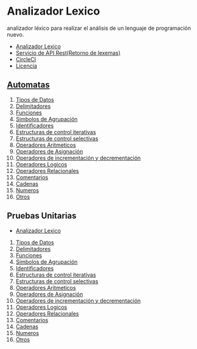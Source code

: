 # Analizador Lexico
analizador léxico para realizar el análisis de un lenguaje de programación nuevo.

- <a href="./src/main/java/Model/LexicalAnalyzer.java">Analizador Lexico</a>
- <a href="./src/main/java/Controller/API/LexemeController.java">Servicio de API Rest(Retorno de lexemas)</a>
- <a href="./.circleci/config.yml">CircleCI</a>
- <a href="./LICENSE">Licencia</a>

<h2><a href="https://github.com/Daryl110/analizador__lexico/wiki/Autómatas">Automatas</a></h2>

<ol>
  <li><a href="./src/main/java/Controller/Automatas/A_DataTypes.java">Tipos de Datos</a></li>
  <li><a href="./src/main/java/Controller/Automatas/A_Delimiters.java">Delimitadores</a></li>
  <li><a href="./src/main/java/Controller/Automatas/A_Functions.java">Funciones</a></li>
  <li><a href="./src/main/java/Controller/Automatas/A_GroupingSymbols.java">Simbolos de Agrupación</a></li>
  <li><a href="./src/main/java/Controller/Automatas/A_Identifiers.java">Identificadores</a></li>
  <li><a href="./src/main/java/Controller/Automatas/A_IterativeControlStructure.java">Estructuras de control iterativas</a></li>
  <li><a href="./src/main/java/Controller/Automatas/A_SelectiveControlStructure.java">Estructuras de control selectivas</a></li>
  <li><a href="./src/main/java/Controller/Automatas/A_ArithmeticOperators.java">Operadores Aritmeticos</a></li>
  <li><a href="./src/main/java/Controller/Automatas/A_AssignmentOperators.java">Operadores de Asignación</a></li>
  <li><a href="./src/main/java/Controller/Automatas/A_IncrementalDecrementalOperators.java">Operadores de incrementación y decrementación</a></li>
  <li><a href="./src/main/java/Controller/Automatas/A_LogicalOperators.java">Operadores Logicos</a></li>
  <li><a href="./src/main/java/Controller/Automatas/A_RelationalOperators.java">Operadores Relacionales</a></li>
  <li><a href="./src/main/java/Controller/Automatas/A_Comments.java">Comentarios</a></li>
  <li><a href="./src/main/java/Controller/Automatas/A_String.java">Cadenas</a></li>
  <li><a href="./src/main/java/Controller/Automatas/A_Numbers.java">Numeros</a></li>
  <li><a href="./src/main/java/Controller/Automatas/A_Others.java">Otros</a></li>
</ol>

<h2>Pruebas Unitarias</h2>


- <a href="./src/test/java/Model/LexicalAnalyzerTest.java">Analizador Lexico</a></li>

<ol>
  <li><a href="./src/test/java/Controller/Automatas/A_DataTypesTest.java">Tipos de Datos</a></li>
  <li><a href="./src/test/java/Controller/Automatas/A_DelimitersTest.java">Delimitadores</a></li>
  <li><a href="./src/test/java/Controller/Automatas/A_FunctionsTest.java">Funciones</a></li>
  <li><a href="./src/test/java/Controller/Automatas/A_GroupingSymbolsTest.java">Simbolos de Agrupación</a></li>
  <li><a href="./src/test/java/Controller/Automatas/A_IdentifiersTest.java">Identificadores</a></li>
  <li><a href="./src/test/java/Controller/Automatas/A_IterativeControlStructureTest.java">Estructuras de control iterativas</a></li>
  <li><a href="./src/test/java/Controller/Automatas/A_SelectiveControlStructureTest.java">Estructuras de control selectivas</a></li>
  <li><a href="./src/test/java/Controller/Automatas/A_ArithmeticOperatorsTest.java">Operadores Aritmeticos</a></li>
  <li><a href="./src/test/java/Controller/Automatas/A_AssignmentOperatorsTest.java">Operadores de Asignación</a></li>
  <li><a href="./src/test/java/Controller/Automatas/A_IncrementalDecrementalOperatorsTest.java">Operadores de incrementación y decrementación</a></li>
  <li><a href="./src/test/java/Controller/Automatas/A_LogicalOperatorsTest.java">Operadores Logicos</a></li>
  <li><a href="./src/test/java/Controller/Automatas/A_RelationalOperatorsTest.java">Operadores Relacionales</a></li>
  <li><a href="./src/test/java/Controller/Automatas/A_CommentsTest.java">Comentarios</a></li>
  <li><a href="./src/test/java/Controller/Automatas/A_StringTest.java">Cadenas</a></li>
  <li><a href="./src/test/java/Controller/Automatas/A_NumbersTest.java">Numeros</a></li>
  <li><a href="./src/test/java/Controller/Automatas/A_OthersTest.java">Otros</a></li>
</ol>
